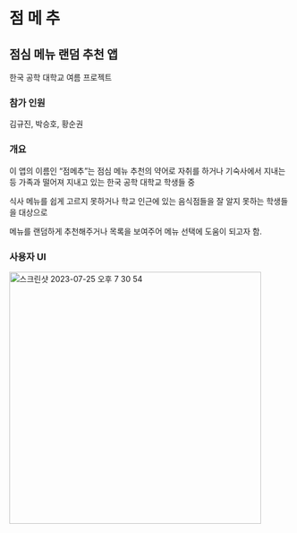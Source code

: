 # 점 메 추


## 점심 메뉴 랜덤 추천 앱
한국 공학 대학교 여름 프로젝트

### 참가 인원

김규진, 박승호, 황순권

### 개요
이 앱의 이름인 “점메추”는 점심 메뉴 추천의 약어로 자취를 하거나 기숙사에서 지내는 등 가족과 떨어져 지내고 있는 한국 공학 대학교 학생들 중 

식사 메뉴를 쉽게 고르지 못하거나 학교 인근에 있는 음식점들을 잘 알지 못하는 학생들을 대상으로 

메뉴를 랜덤하게 추천해주거나 목록을 보여주어 메뉴 선택에 도움이 되고자 함.

### 사용자 UI
<img width="450" alt="스크린샷 2023-07-25 오후 7 30 54" src="https://github.com/kyujin0911/Menu_Recommend/assets/25702499/349b00cc-e172-4ddb-bd0e-9e9ce79e48d8">








